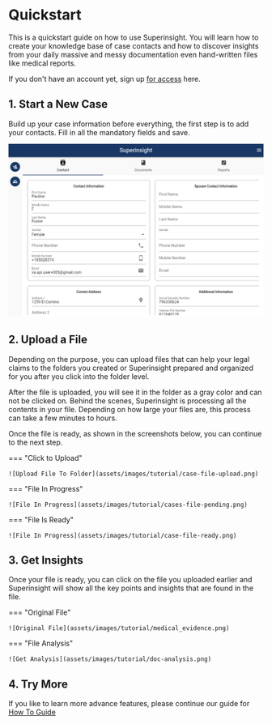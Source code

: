 # Quickstart

This is a quickstart guide on how to use Superinsight.
You will learn how to create your knowledge base of case contacts and how to discover insights from your daily massive and messy documentation even hand-written files like medical reports.

If you don't have an account yet, sign up [for access](https://www.superinsight.ai/trial) here.

## 1. Start a New Case

Build up your case information before everything, the first step is to add your contacts. Fill in all the mandatory fields and save.

![New Case](assets/images/tutorial/start-new-case-2.png)

## 2. Upload a File

Depending on the purpose, you can upload files that can help your legal claims to the folders you created or Superinsight prepared and organized for you after you click into the folder level.

After the file is uploaded, you will see it in the folder as a gray color and can not be clicked on. Behind the scenes, Superinsight is processing all the contents in your file. Depending on how large your files are, this process can take a few minutes to hours.

Once the file is ready, as shown in the screenshots below, you can continue to the next step.

=== "Click to Upload"

    ![Upload File To Folder](assets/images/tutorial/case-file-upload.png)

=== "File In Progress"

    ![File In Progress](assets/images/tutorial/cases-file-pending.png)

=== "File Is Ready"

    ![File In Progress](assets/images/tutorial/case-file-ready.png)

## 3. Get Insights

Once your file is ready, you can click on the file you uploaded earlier and Superinsight will show all the key points and insights that are found in the file.

=== "Original File"

    ![Original File](assets/images/tutorial/medical_evidence.png)

=== "File Analysis"

    ![Get Analysis](assets/images/tutorial/doc-analysis.png)

## 4. Try More

If you like to learn more advance features, please continue our guide for [How To Guide](guide/index.md)
